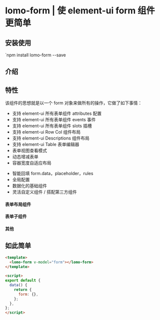 # lomo-form | 使 element-ui form 组件更简单





## 安装使用

`npm install lomo-form --save 

## 介绍

[//]: # ([lomo-form]&#40;https://agrass.gitee.io/lomo-form/&#41; 是基于 [element-ui form]&#40;https://element.eleme.cn/#/zh-CN/component/form&#41; 的二次封装，极简的思想，完全的数据驱动，拥有绝对的灵活性，可以帮助你更快速的开发！up! up! up!)


## 特性

该组件的思想就是以一个 form 对象来做所有的操作，它做了如下事情：

- 支持 element-ui 所有表单组件 attributes 配置
- 支持 element-ui 所有表单组件 events 事件
- 支持 element-ui 所有表单组件 slots 插槽
- 支持 element-ui Row Col 组件布局
- 支持 element-ui Descriptions 组件布局
- 支持 element-ui Table 表单编辑器
- 表单视图查看模式
- 动态增减表单
- 容器宽度自适应布局

[//]: # (- 联动显示隐藏禁用)
- 智能回填 form.data，placeholder，rules
- 全局配置
- 数据化的基础组件
- 灵活自定义组件 / 搭配第三方组件


#### 表单布局组件

[//]: # (- [lomo-form-inline]&#40;https://agrass.gitee.io/lomo-form/component/lomo-form-layout.html&#41; )

[//]: # (- [lomo-form-grid]&#40;https://agrass.gitee.io/lomo-form/component/lomo-form-layout.html&#41; )

[//]: # (- [lomo-form-descriptions]&#40;https://agrass.gitee.io/lomo-form/component/lomo-form-layout.html&#41; )

[//]: # (- [lomo-form-tableditor]&#40;https://agrass.gitee.io/lomo-form/component/lomo-form-layout.html&#41;)

#### 表单子组件

[//]: # (- [lomo-checkbox]&#40;https://agrass.gitee.io/lomo-form/component/lomo-checkbox-radio.html&#41; )

[//]: # (- [lomo-radio]&#40;https://agrass.gitee.io/lomo-form/component/lomo-checkbox-radio.html&#41; )

[//]: # (- [lomo-select]&#40;https://agrass.gitee.io/lomo-form/component/lomo-select.html&#41; )

[//]: # (- [lomo-tree-select]&#40;https://agrass.gitee.io/lomo-form/component/lomo-tree-select.html&#41; )

[//]: # (- [lomo-upload]&#40;https://agrass.gitee.io/lomo-form/component/lomo-upload.html&#41; )

[//]: # (- [lomo-map-input]&#40;https://agrass.gitee.io/lomo-form/component/lomo-map-input.html&#41;)

[//]: # (- [lomo-dynamic-tags]&#40;https://agrass.gitee.io/lomo-form/component/lomo-dynamic-tags.html&#41;  )

#### 其他



## 如此简单

```html
<template>
  <lomo-form v-model="form"></lomo-form>
</template>
 
<script>
export default {
  data() {
    return {
      form: {},
    };
  },
};
</script>
```
